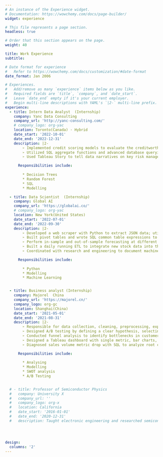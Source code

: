 ```yaml
---
# An instance of the Experience widget.
# Documentation: https://wowchemy.com/docs/page-builder/
widget: experience

# This file represents a page section.
headless: true

# Order that this section appears on the page.
weight: 40

title: Work Experience
subtitle:

# Date format for experience
#   Refer to https://wowchemy.com/docs/customization/#date-format
date_format: Jan 2006

# Experiences.
#   Add/remove as many `experience` items below as you like.
#   Required fields are `title`, `company`, and `date_start`.
#   Leave `date_end` empty if it's your current employer.
#   Begin multi-line descriptions with YAML's `|2-` multi-line prefix.
experience:
  - title: Intern Data Analyst  (Internship)
    company: Yanc Data Consulting
    company_url: 'http://yanc-consulting.com/'
    # company_logo: org-yac
    location: Toronto(Canada) · Hybrid
    date_start: '2022-10-01'
    date_end: '2022-12-31'
    description: |2-
        ➢ Implemented credit scoring models to evaluate the creditworthiness of loan applicants and predicted loan default possibility based on user demographics with decision tree and random forest, achieving an AUC of ~0.8
        ➢ Utilized SQL aggregate functions and advanced database querying techniques to extract, manipulate and analyze banking and financial data; visualized the patterns and trends from risk assessment in Excel
        ➢ Used Tableau Story to tell data narratives on key risk management metrics, such as portfolio diversification

      Responsibilities include:
        
        * Decision Trees
        * Random Forest
        * SQL
        * Modelling

  - title: Data Scientist  (Internship)
    company: Global AI
    company_url: 'https://globalai.co/'
    # company_logo: org-yac
    location: New York(United States)
    date_start: '2022-07-01'
    date_end: '2022-09-30'
    description: |2-
        ➢ Developed a web scraper with Python to extract JSON data; utilized Pandas, Numpy and Matplotlib to perform exploratory data analysis, summarize the data extraction results and clean the stock data for modeling
        ➢ Built pivot tables and wrote SQL common table expressions to aggregate and analyze stock data efficiently
        ➢ Perform in-sample and out-of-sample forecasting at different frequencies using linear regression as baseline; evaluated the performance of ARIMA, SVM, and Holt-Winter machine learning models w/ MSE & R-Squared
        ➢ Built a daily running ETL to integrate new stock data into the time series, clustering & classification models
        ➢ Coordinated with research and engineering to document machine learning knowledge and use guide

      Responsibilities include:
        
        * Python
        * Modelling
        * Machine Learning


  - title: Business analyst (Internship)
    company: Majorel  China
    company_url: 'https://majorel.cn/'
    company_logo: org-gc
    location: Shanghai(China)
    date_start: '2021-05-01'
    date_end: '2021-08-31'
    description: |2-
        ➢ Responsible for data collection, cleaning, preprocessing, exploration and analysis for FMCG industry; used SWOT and Porters’ Five Forces to analyze industry & market conditions
        ➢ Designed A/B testing by defining a clear hypothesis, selecting a representative sample to randomly divide into control and treatment groups; measured the impact of pricing and promotion on sales and customer behavior
        ➢ Conducted funnel analysis to identify bottlenecks in customer journey and improve the overall conversion rate
        ➢ Designed a Tableau dashboard with single metric, bar charts, heat maps and scheduled delivery to stakeholders
        ➢ Diagnosed sales volume metric drop with SQL to analyze root cause and provide data-driven recommendations

      Responsibilities include:
        
        * Analysing
        * Modelling
        * SWOT analysis
        * A/B Testing
        

  # - title: Professor of Semiconductor Physics
  #   company: University X
  #   company_url: ''
  #   company_logo: org-x
  #   location: California
  #   date_start: '2016-01-01'
  #   date_end: '2020-12-31'
  #   description: Taught electronic engineering and researched semiconductor physics.




design:
  columns: '2'
---
```


